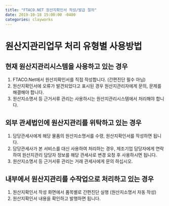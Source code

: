 ```yaml
---
title: "FTACO.NET 원산지확인서 작성/발급 절차"
date: 2019-10-18 15:00:00 -0400
categories: clayworks
---
```



# 원산지관리업무 처리 유형별 사용방법

## 현재 원산지관리시스템을 사용하고 있는 경우 
1. FTACO.Net에서 원산지확인서를 직접 작성합니다. (간편진단 필수 아님)
2. 원산지확인서에 오류가 발견되었다고 표시된 경우 원산지관리자에게 문의, 문제를 해결해야 합니다. 
3. 원산지소명서 등 근거서류 관리는 사용하시는 원산지관리시스템에서 처리해야 합니다.

## 외부 관세법인에 원산지관리를 위탁하고 있는 경우
1. 담당관세사에게 해당 물품의 원산지소명서를 수령, 원산지확인서를 작성하면 됩니다.
2. 담당관세사가 본 서비스를 대신 사용하여 처리하는 경우, 제조기업 담당자에게 연락하여 원산지관리 담당자 정보를 해당 관세사로 변경 요청 후 사용하시면 됩니다.
3. 원산지소명서 등 근거서류 관리는 거래 관세사에게 문의 하십시오.

## 내부에서 원산지관리를 수작업으로 처리하고 있는 경우
1. 원산지확인서 작성 화면에서 품목별로 간편진단 실행 (원산지소명서 자동 작성)
2. 원산지확인서 내용을 확인하고 발행하면 됩니다. 


